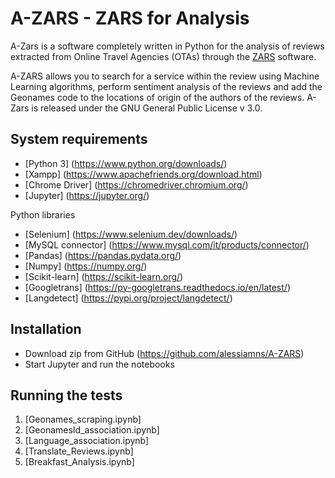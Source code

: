 # A-ZARS - ZARS for Analysis
A-Zars is a software completely written in Python for the analysis of reviews extracted from Online Travel Agencies (OTAs) through the [ZARS](https://github.com/alessiamns/ZARS) software. 

A-ZARS allows you to search for a service within the review using Machine Learning algorithms, perform sentiment analysis of the reviews and add the Geonames code to the locations of origin of the authors of the reviews. A-Zars is released under the GNU General Public License v 3.0.

## System requirements

* [Python 3] (https://www.python.org/downloads/)
* [Xampp] (https://www.apachefriends.org/download.html)
* [Chrome Driver] (https://chromedriver.chromium.org/)
* [Jupyter] (https://jupyter.org/)

Python libraries

* [Selenium] (https://www.selenium.dev/downloads/)
* [MySQL connector] (https://www.mysql.com/it/products/connector/)
* [Pandas] (https://pandas.pydata.org/)
* [Numpy] (https://numpy.org/)
* [Scikit-learn] (https://scikit-learn.org/)
* [Googletrans] (https://py-googletrans.readthedocs.io/en/latest/)
* [Langdetect] (https://pypi.org/project/langdetect/)

## Installation

* Download zip from GitHub (https://github.com/alessiamns/A-ZARS) 
* Start Jupyter and run the notebooks

## Running the tests

1. [Geonames_scraping.ipynb]
2. [GeonamesId_association.ipynb]
3. [Language_association.ipynb]
4. [Translate_Reviews.ipynb]
5. [Breakfast_Analysis.ipynb]

